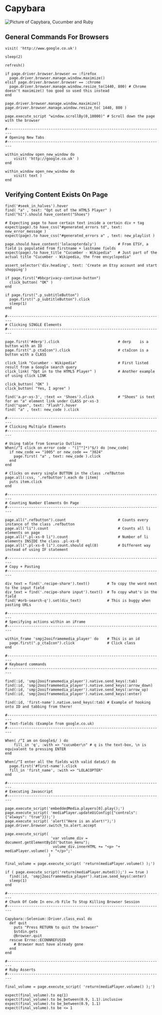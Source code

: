 # Capybara

![Picture of Capybara, Cucumber and Ruby](capybara.png)


## General Commands For Browsers

    visit( 'http://www.google.co.uk')

    sleep(2)
    
    refresh()

    if page.driver.browser.browser == :firefox
      page.driver.browser.manage.window.maximize()
    elsif page.driver.browser.browser == :chrome
      page.driver.browser.manage.window.resize_to(1440, 800) # Chrome doesn't maximize() too good so used this instead
    end

    page.driver.browser.manage.window.maximize()
    page.driver.browser.manage.window.resize_to( 1440, 800 )
    
    page.execute_script "window.scrollBy(0,10000)" # Scroll down the page with the browser
  
    #------------------------------------------------------------------------
    # Opening New Tabs
    #------------------------------------------------------------------------  

    within_window open_new_window do
        visit( 'http://google.co.uk' )
    end

    within_window open_new_window do
        visit( text )
    end

 ## Verifying Content Exists On Page
     
     
    find('#seek_in_halves').hover                       
    find( "a" , text: "Opt out of the HTML5 Player" )   
    find("h1").should have_content("Shoes")

    # Expecting page to have certain text inside a certain div + tag
    expect(page).to have_css("#generated_errors td", text: new_error_message )  
    expect(page).to have_css("#generated_errors a" , text: new_playlist )
    
    page.should have_content('lolacopterdaly')          # From ETSY, a field is populated from firstname + lastname fields
    expect(page).to have_title "Cucumber - Wikipedia"   # Just part of the actual title "Cucumber - Wikipedia, the free encyclopedia"

    assert_selector('div.heading', text: 'Create an Etsy account and start shopping') 

    if page.first("#bbcprivacy-continue-button")
      click_button( "OK" )
    end
    
    if page.first(".p_subtitleButton")
      page.first(".p_subtitleButton").click
      sleep(1)
    end

    #------------------------------------------------------------------------
    # Clicking SINGLE Elements
    #------------------------------------------------------------------------

    page.first('#derp').click                           # derp    is a button with an ID
    page.first(".p_ctaIcon").click                      # ctaIcon is a button with a CLASS

    click_link "Cucumber - Wikipedia"                   # First listed result from a Google search query
    click_link( "Opt in to the HTML5 Player" )          # Another example of using click LINK
    
    click_button( "OK" )
    click_button( "Yes, I agree" )
  
    find('a.pr-xs-3', :text => 'Shoes').click           # "Shoes" is text for an "a" element link under CLASS pr-xs-3
    find("span", text: "Flash").hover
    find( "a" , text: new_code ).click
  
    #------------------------------------------------------------------------
    # Clicking Multiple Elements
    #------------------------------------------------------------------------
  
    # Using table from Scenario Outline
    When(/^I click on error code - "([^"]*)"$/) do |new_code|
      if new_code == "1005" or new_code == "3024"
        page.first( "a" , text: new_code ).click
      end
    end

    # Clicks on every single BUTTON in the class .refButton
    page.all(:css, '.refbutton').each do |item|
      puts item.click
    end

    #------------------------------------------------------------------------
    # Counting Number Elements On Page
    #------------------------------------------------------------------------

    page.all(".refbutton").count                        # Counts every instance of the class .refbutton
    page.all("li").count                                # Counts all li elements on page
    page.all(".pl-xs-0 li").count                       # Number of li elements INSIDE the class .pl-xs-0
    page.all(".pl-xs-0 li").count.should eql(8)         # Different way instead of using IF statement                                   

    #------------------------------------------------------------------------
    # Copy + Pasting
    #------------------------------------------------------------------------

    div_text = find('.recipe-share').text()        # To copy the word next to the input field
    div_text = find('.recipe-share input').text()  # To copy what's in the field
    find('#orb-search-q').set(div_text)            # This is buggy when pasting URLs
  
    #------------------------------------------------------------------------
    # Specifying actions within an iFrame
    #------------------------------------------------------------------------

    within_frame 'smpj2ooiframemedia_player' do    # This is an id
      page.first(".p_ctaIcon").click               # Click class
    end

    #------------------------------------------------------------------------
    # Keyboard commands
    #------------------------------------------------------------------------

    find(:id, 'smpj2ooiframemedia_player').native.send_keys(:tab)
    find(:id, 'smpj2ooiframemedia_player').native.send_keys(:arrow_down)
    find(:id, 'smpj2ooiframemedia_player').native.send_keys(:arrow_up)
    find(:id, 'smpj2ooiframemedia_player').native.send_keys(:enter)
    
    find(:id, 'first-name').native.send_keys(:tab) # Example of hooking onto ID and tabbing from there!
  
    #------------------------------------------------------------------------
    # Text-fields (Example from google.co.uk)
    #------------------------------------------------------------------------

    When( /^I am on Google$/ ) do
        fill_in 'q', :with => "cucumber\n" # q is the text-box, \n is equivalent to pressing ENTER
    end
  
    When(/^I enter all the fields with valid data$/) do
      page.first('#first-name').click
      fill_in 'first_name', :with => "LOLACOPTER"
    end

    #------------------------------------------------------------------------
    # Executing Javascript
    #------------------------------------------------------------------------

    page.execute_script('embeddedMedia.players[0].play();')
    page.execute_script( 'mediaPlayer.updateUiConfig({"controls": {"always": "true"}});')
    page.execute_script( 'alert("Here is an alert!");')
    page.driver.browser.switch_to.alert.accept
    
    page.execute_script( 
                         'var volume_div = document.getElementById("button_menu");
                          volume_div.innerHTML += "<p> "+ mediaPlayer.volume() + "</p>";' 
                        )

    final_volume = page.execute_script( 'return(mediaPlayer.volume() );')

    if ( page.execute_script('return(mediaPlayer.muted());') == true )
      find(:id, 'smpj2ooiframemedia_player').native.send_keys(:enter)
      sleep(1)
    end

    #------------------------------------------------------------------------
    # Chunk Of Code In env.rb File To Stop Killing Browser Session
    #------------------------------------------------------------------------

    Capybara::Selenium::Driver.class_eval do
      def quit
        puts "Press RETURN to quit the browser"
        $stdin.gets
        @browser.quit
      rescue Errno::ECONNREFUSED
        # Browser must have already gone
      end
    end

    #------------------------------------------------------------------------
    # Ruby Asserts
    #------------------------------------------------------------------------

    final_volume = page.execute_script( 'return(mediaPlayer.volume() );')

    expect(final_volume).to eq(1)
    expect(final_volume).to be_between(0.9, 1.1).inclusive
    expect(final_volume).to be_between(0.9, 1.1)
    expect(final_volume).to be <= 1
    
    
    
    
    
    
    
    
    
    
    
    
    
    
    
